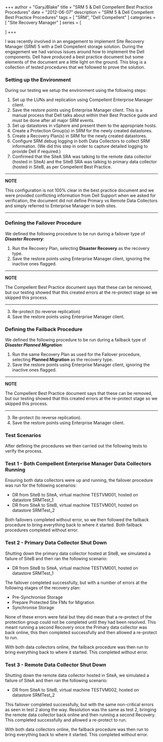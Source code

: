 +++
author = "GaryJBlake"
title = "SRM 5 & Dell Compellent Best Practice Procedures"
date = "2012-06-07"
description = "SRM 5 & Dell Compellent Best Practice Procedures"
tags = [
    "SRM",
    "Dell Compellent"
]
categories = [
    "Site Recovery Manager"
]
series = [

]
+++

I was recently involved in an engagement to implement Site Recovery Manager (SRM) 5 with a Dell Compellent storage solution. During the engagement we had various issues around how to implement the Dell components. Dell have produced a best practice document but some elements of the document are a little light on the ground. This blog is a collection of tested procedures that we followed to prove the solution.

### **Setting up the Environment**

During our testing we setup the environment using the following steps:

1. Set up the LUNs and replication using Compellent Enterprise Manager client.
2. Save the restore points using Enterprise Manager client. This is a manual process that Dell talks about within their Best Practice guide and must be done after all major SRM events.
3. Set up datastores in vSphere and present them to the appropriate hosts.
4. Create a Protection Group(s) in SRM for the newly created datastores.
5. Create a Recovery Plan(s) in SRM for the newly created datastores.
6. Configure SRM debug logging in both Data Collectors to collect SRM information. (We did this step in order to capture detailed logging to provide Dell if required.)
7. Confirmed that the SiteA SRA was talking to the remote data collector (hosted in SiteA) and the SiteB SRA was talking to primary data collector (hosted in SiteB, as per Compellent Best Practice.

---
**NOTE**

This configuration is not 100% clear in the best practice document and we were provided conflicting information from Dell Support when we asked for verification, the document did not define Primary vs Remote Data Collectors and simply referred to Enterprise Manager in both sites.

---

### Defining the Failover Procedure

We defined the following procedure to be run during a failover type of ***Disaster Recovery***:

1. Run the Recovery Plan, selecting **Disaster Recovery** as the recovery type.
2. Save the restore points using Enterprise Manager client, ignoring the inactive ones flagged.

---
**NOTE**

The Compellent Best Practice document says that these can be removed, but our testing showed that this created errors at the re-protect stage so we skipped this process.

---

3. Re-protect (to reverse replication)
4. Save the restore points using Enterprise Manager client.

### Defining the Failback Procedure

We defined the following procedure to be run during a failback type of ***Disaster Planned Migration***:

1. Run the same Recovery Plan as used for the Failover procedure, selecting **Planned Migration** as the recovery type.
2. Save the restore points using Enterprise Manager client, ignoring the inactive ones flagged.

---
**NOTE**

The Compellent Best Practice document says that these can be removed, but our testing showed that this created errors at the re-protect stage so we skipped this process.

---

3. Re-protect (to reverse replication).
4. Save the restore points using Enterprise Manager client.

### **Test Scenarios**

After defining the procedures we then carried out the following tests to verify the process.

### Test 1 - Both Compellent Enterprise Manager Data Collectors Running

Ensuring both data collectors were up and running, the failover procedure was run for the following scenarios:
* DR from SiteB to SiteA, virtual machine TESTVM001, hosted on datastore SRMTest_1
* DR from SiteA to SiteB, virtual machine TESTVM001, hosted on datastore SRMTest_2

Both failovers completed without error, so we then followed the failback procedure to bring everything back to where it started.
Both failback procedures completed without error.

### Test 2 - Primary Data Collector Shut Down

Shutting down the primary data collector hosted at SiteB, we simulated a failure of SiteB and then ran the following scenario:
* DR from SiteB to SiteA, virtual machine TESTVM001, hosted on datastore SRMTest_1

The failover completed successfully, but with a number of errors at the following stages of the recovery plan:

* Pre-Synchronise Storage
* Prepare Protected Site FMs for Migration
* Synchronise Storage

None of these errors were fatal but they did mean that a re-protect of the protection group could not be completed until they had been resolved. This meant running a second Recovery once the Primary data collector was back online, this then completed successfully and then allowed a re-protect to run.

With both data collectors online, the failback procedure was then run to bring everything back to where it started. This completed without error.

### Test 3 -  Remote Data Collector Shut Down

Shutting down the remote data collector hosted in SiteA, we simulated a failure of SiteA and then ran the following scenario:
* DR from SiteA to SiteB, virtual machine TESTVM002, hosted on datastore SRMTest_2

This failover completed successfully, but with the same non-critical errors as seen in test 2 along the way. Resolution was the same as test 2, bringing the remote data collector back online and then running a second Recovery. This completed successfully and allowed a re-protect to run.

With both data collectors online, the failback procedure was then run to bring everything back to where it started. This completed without error.